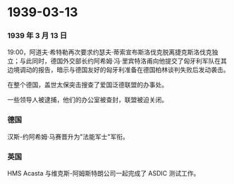 # 1939-03-13

### 1939 年 3 月 13 日

19:00，阿道夫·希特勒再次要求约瑟夫·蒂索宣布斯洛伐克脱离捷克斯洛伐克独立；与此同时，德国外交部长约阿希姆·冯·里宾特洛甫向他提交了匈牙利军队在其边境调动的报告，暗示与德国友好的匈牙利准备在德国柏林谈判失败后发动袭击。

在整个德国，盖世太保突击搜查了爱国泛德联盟的办事处。

一些领导人被逮捕，他们的办公室被查封，联盟被迫关闭。

### 德国

汉斯-约阿希姆·马赛晋升为"法能军士"军衔。

### 英国

HMS Acasta 与维克斯-阿姆斯特朗公司一起完成了 ASDIC 测试工作。